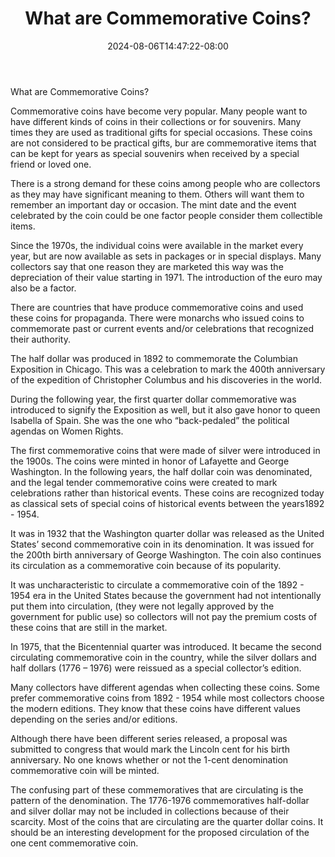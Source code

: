 ﻿---
title: "What are Commemorative Coins?"
date: 2024-08-06T14:47:22-08:00
description: "Coin Collecting Tips for Web Success"
featured_image: "/images/Coin Collecting.jpg"
tags: ["Coin Collecting"]
---
What are Commemorative Coins?

Commemorative coins have become very popular. Many people want to have different kinds of coins in their collections or for souvenirs. Many times they are used as traditional gifts for special occasions. These coins are not considered to be practical gifts, bur are commemorative items that can be kept for years as special souvenirs when received by a special friend or loved one.

There is a strong demand for these coins among people who are collectors as they may have significant meaning to them. Others will want them to remember an important day or occasion. The mint date and the event celebrated by the coin could be one factor people consider them collectible items. 

Since the 1970s, the individual coins were available in the market every year, but are now available as sets in packages or in special displays. Many collectors say that one reason they are marketed this way was the depreciation of their value starting in 1971.  The introduction of the euro may also be a factor.

There are countries that have produce commemorative coins and used these coins for propaganda. There were monarchs who issued coins to commemorate past or current events and/or celebrations that recognized their authority. 

The half dollar was produced in 1892 to commemorate the Columbian Exposition in Chicago. This was a celebration to mark the 400th anniversary of the expedition of Christopher Columbus and his discoveries in the world.

During the following year, the first quarter dollar commemorative was introduced to signify the Exposition as well, but it also gave honor to queen Isabella of Spain. She was the one who “back-pedaled” the political agendas on Women Rights. 

The first commemorative coins that were made of silver were introduced in the 1900s. The coins were minted in honor of Lafayette and George Washington. In the following years, the half dollar coin was denominated, and the legal tender commemorative coins were created to mark celebrations rather than historical events. These coins are recognized today as classical sets of special coins of historical events between the years1892 - 1954.

It was in 1932 that the Washington quarter dollar was released as the United States’ second commemorative coin in its denomination. It was issued for the 200th birth anniversary of George Washington. The coin also continues its circulation as a commemorative coin because of its popularity.

It was uncharacteristic to circulate a commemorative coin of the 1892 - 1954 era in the United States because the government had not intentionally put them into circulation, (they were not legally approved by the government for public use) so collectors will not pay the premium costs of these coins that are still in the market.

In 1975, that the Bicentennial quarter was introduced. It became the second circulating commemorative coin in the country, while the silver dollars and half dollars (1776 – 1976) were reissued as a special collector’s edition. 

Many collectors have different agendas when collecting these coins. Some prefer commemorative coins from 1892 - 1954 while most collectors choose the modern editions. They know that these coins have different values depending on the series and/or editions.

Although there have been different series released, a proposal was submitted to congress that would mark the Lincoln cent for his birth anniversary. No one knows whether or not the 1-cent denomination commemorative coin will be minted.

The confusing part of these commemoratives that are circulating is the pattern of the denomination. The 1776-1976 commemoratives half-dollar and silver dollar may not be included in collections because of their scarcity. Most of the coins that are circulating are the quarter dollar coins. It should be an interesting development for the proposed circulation of the one cent commemorative coin. 

 

   

   




